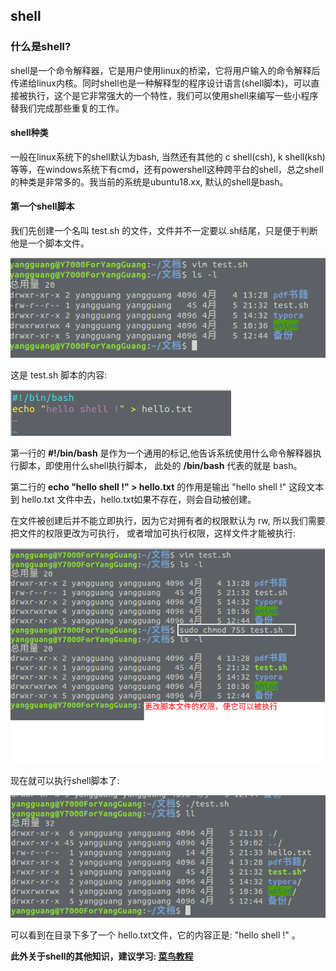 ## shell

### 什么是shell?
shell是一个命令解释器，它是用户使用linux的桥梁，它将用户输入的命令解释后传递给linux内核。同时shell也是一种解释型的程序设计语言(shell脚本)，可以直接被执行，这个是它非常强大的一个特性，我们可以使用shell来编写一些小程序替我们完成那些重复的工作。

#### shell种类
一般在linux系统下的shell默认为bash, 当然还有其他的 c shell(csh), k shell(ksh)等等，在windows系统下有cmd，还有powershell这种跨平台的shell，总之shell的种类是非常多的。我当前的系统是ubuntu18.xx, 默认的shell是bash。

#### 第一个shell脚本
我们先创建一个名叫 test.sh 的文件，文件并不一定要以.sh结尾，只是便于判断他是一个脚本文件。

![创建第一个shell脚本](../img/linux/创建第一个shell脚本.png)

这是 test.sh 脚本的内容:

![第一个shell脚本内容](../img/linux/第一个shell脚本内容.png)

第一行的 **#!/bin/bash** 是作为一个通用的标记,他告诉系统使用什么命令解释器执行脚本，即使用什么shell执行脚本，
此处的 **/bin/bash** 代表的就是 bash。

第二行的 **echo "hello shell !" > hello.txt** 的作用是输出 "hello shell !" 
这段文本到 hello.txt 文件中去，hello.txt如果不存在，则会自动被创建。

在文件被创建后并不能立即执行，因为它对拥有者的权限默认为 rw, 所以我们需要把文件的权限更改为可执行，
或者增加可执行权限，这样文件才能被执行:

![更改shell脚本文件的权限](../img/linux/更改shell脚本文件的权限.png)

现在就可以执行shell脚本了: 

![执行shell脚本](../img/linux/执行shell脚本.png)

可以看到在目录下多了一个 hello.txt文件，它的内容正是: "hello shell !" 。

**此外关于shell的其他知识，建议学习: [菜鸟教程](https://www.runoob.com/linux/linux-shell-basic-operators.html)**
